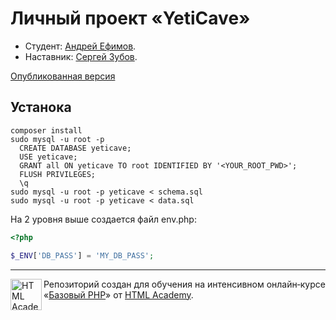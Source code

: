 # Личный проект «YetiCave»

* Студент: [Андрей Ефимов](https://up.htmlacademy.ru/php/3/user/367335).
* Наставник: [Сергей Зубов](https://htmlacademy.ru/profile/serj).

[Опубликованная версия](https://yeticave.efiand.ru)

## Устанока

```
composer install
sudo mysql -u root -p
  CREATE DATABASE yeticave;
  USE yeticave;
  GRANT all ON yeticave TO root IDENTIFIED BY '<YOUR_ROOT_PWD>';
  FLUSH PRIVILEGES;
  \q
sudo mysql -u root -p yeticave < schema.sql
sudo mysql -u root -p yeticave < data.sql
```

На 2 уровня выше создается файл env.php:

```php
<?php

$_ENV['DB_PASS'] = 'MY_DB_PASS';
```

---

<a href="https://htmlacademy.ru/intensive/adaptive"><img align="left" width="50" height="50" alt="HTML Academy" src="https://up.htmlacademy.ru/static/img/intensive/adaptive/logo-for-github.svg"></a>

Репозиторий создан для обучения на интенсивном онлайн‑курсе «[Базовый PHP](https://htmlacademy.ru/intensive/php)» от [HTML Academy](https://htmlacademy.ru).
